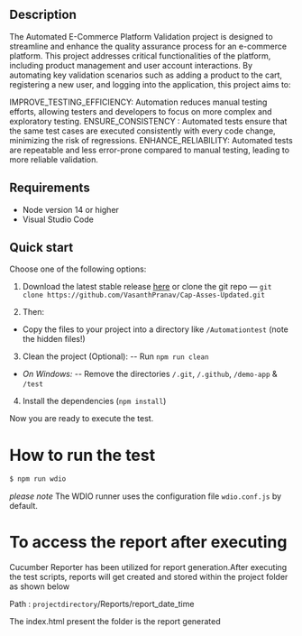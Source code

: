 ## Description

The Automated E-Commerce Platform Validation project is designed to streamline and enhance the quality assurance process for an e-commerce platform. This project addresses critical functionalities of the platform, including product management and user account interactions. By automating key validation scenarios such as adding a product to the cart, registering a new user, and logging into the application, this project aims to:

IMPROVE_TESTING_EFFICIENCY: Automation reduces manual testing efforts, allowing testers and developers to focus on more complex and exploratory testing.
ENSURE_CONSISTENCY : Automated tests ensure that the same test cases are executed consistently with every code change, minimizing the risk of regressions.
ENHANCE_RELIABILITY: Automated tests are repeatable and less error-prone compared to manual testing, leading to more reliable validation.

## Requirements

- Node version 14 or higher
- Visual Studio Code

## Quick start

Choose one of the following options:

1. Download the latest stable release [here](https://github.com/VasanthPranav/Cap-Asses-Updated) or clone the git repo — `git clone https://github.com/VasanthPranav/Cap-Asses-Updated.git`

2. Then:

- Copy the files to your project into a directory like `/Automationtest` (note the hidden files!)

3. Clean the project (Optional):
   -- Run `npm run clean`

- _On Windows:_
  -- Remove the directories `/.git`, `/.github`, `/demo-app` & `/test`

4. Install the dependencies (`npm install`)

Now you are ready to execute the test.

# How to run the test

```sh
$ npm run wdio
```

_please note_ The WDIO runner uses the configuration file `wdio.conf.js` by default.

# To access the report after executing

Cucumber Reporter has been utilized for report generation.After executing the test scripts, reports will get created and stored within the project folder as shown below

Path : `projectdirectory`/Reports/report_date_time

The index.html present the folder is the report generated
